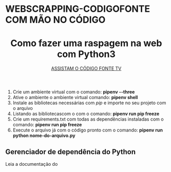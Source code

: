 # WEBSCRAPPING-CODIGOFONTE COM MÃO NO CÓDIGO
<header>
  <h1> Como fazer uma raspagem na web com Python3 </h1>

  <p><a href = "https://www.youtube.com/watch?v=Vxl5jUltHBo&t=603s" target="_blank"> ASSISTAM O CÓDIGO FONTE TV</a></p>

</header>

<main>
  <div>
    <ol>
      <li> Crie um ambiente virtual com o comando: <strong> pipenv --three</strong></li>
      <li> Ative o ambiente o ambiente virtual comando: <strong>pipenv shell</strong></li>
      <li> Instale as bibliotecas necessárias com <i>pip</i>  e importe no seu projeto com o arquivo</li>
      <li> Listando as bibliotecascom o com o comando: <strong> pipenv run pip freeze</strong></li>
      <li> Crie um requirements.txt com todas as dependências instaladas com o comando: <strong>pipenv run pip freeze</strong></li>
      <li> Execute o arquivo já com o código pronto com o comando: <strong> pipenv run python nome-do-arquivo.py</strong></li>
     </ol>
  </div>
</main>
 
<footer>
  <h2> Gerenciador de dependência do Python </h2>
  <p> Leia a documentação do <a href= "https://pipenv.pypa.io/en/latest> PIPENV </a></p>
</footer>

